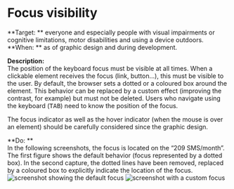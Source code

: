 # Focus visibility

<script>$(document).ready(function () {
    setBreadcrumb([
        {"label":"Themed WCAG index - Design", "url": "./incontournables.html"},
        {"label":"Focus visibility"}
    ]);
});</script>

<span data-menuitem="incontournables"></span>
**Target: ** everyone and especially people with visual impairments or cognitive limitations, motor disabilities and using a device outdoors.  
**When: ** as of graphic design and during development.

**Description:**  
The position of the keyboard focus must be visible at all times. When a clickable element receives the focus (link, button…), this must be visible to the user. By default, the browser sets a dotted or a coloured box around the element. This behavior can be replaced by a custom effect (improving the contrast, for example) but must not be deleted. Users who navigate using the keyboard (<kbd>TAB</kbd>) need to know the position of the focus.    

The focus indicator as well as the hover indicator (when the mouse is over an element) should be carefully considered since the graphic design.

    
**Do: **  
In the following screenshots, the focus is located on the “209 SMS/month”. 
The first figure shows the default behavior (focus represented by a dotted box).
In the second capture, the dotted lines have been removed, replaced by a coloured box to explicitly indicate the location of the focus.  
![screenshot showing the default focus](images/focus.png)
![screenshot with a custom focus](images/focus2.png)
<!--  This file is part of a11y-guidelines | Our vision of mobile & web accessibility guidelines and best practices, with valid/invalid examples.
 Copyright (C) 2016  Orange SA
 See the Creative Commons Legal Code Attribution-ShareAlike 3.0 Unported License for more details (LICENSE file). -->